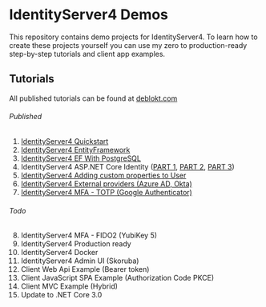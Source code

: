 # IdentityServer4 Demos
This repository contains demo projects for IdentityServer4. To learn how to create these projects yourself you can use my zero to production-ready step-by-step tutorials and client app examples.

## Tutorials
All published tutorials can be found at [deblokt.com](https://deblokt.com)

###### Published
1. [IdentityServer4 Quickstart](https://deblokt.com/2019/09/01/01-identityserver4-quickstart)
2. [IdentityServer4 EntityFramework](https://deblokt.com/2019/09/20/02-identityserver4-entityframework)
3. [IdentityServer4 EF With PostgreSQL](https://deblokt.com/2019/09/23/03-identityserver4-ef-with-postgresql)
4. IdentityServer4 ASP.NET Core Identity ([PART 1](https://deblokt.com/2019/09/23/04-part-1-identityserver4-asp-net-core-identity), [PART 2](https://deblokt.com/2019/09/24/04-part-2-identityserver4-asp-net-core-identity), [PART 3](https://deblokt.com/2019/09/26/04-part-3-identityserver4-asp-net-core-identity))
5. [IdentityServer4 Adding custom properties to User](https://deblokt.com/2019/09/27/05-identityserver4-adding-custom-properties-to-user)
6. [IdentityServer4 External providers (Azure AD, Okta)](https://deblokt.com/2019/09/30/06-identityserver4-external-providers)
7. [IdentityServer4 MFA - TOTP (Google Authenticator)](https://deblokt.com/2019/10/09/07-identityserver4-mfa-totp)

###### Todo
8. IdentityServer4 MFA - FIDO2 (YubiKey 5)
9. IdentityServer4 Production ready
10. IdentityServer4 Docker
11. IdentityServer4 Admin UI (Skoruba)
12. Client Web Api Example (Bearer token)
13. Client JavaScript SPA Example (Authorization Code PKCE)
14. Client MVC Example (Hybrid)
15. Update to .NET Core 3.0
